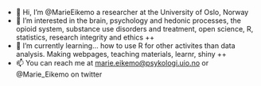- 👋 Hi, I’m @MarieEikemo a researcher at the University of Oslo, Norway 
- 👀 I’m interested in the brain, psychology and hedonic processes, the opioid system, substance use disorders and treatment, open science, R, statistics, research integrity and ethics ++ 
- 🌱 I’m currently learning... how to use R for other activites than data analysis. Making webpages, teaching materials, learnr, shiny ++ 
- 📫 You can reach me at marie.eikemo@psykologi.uio.no or @Marie_Eikemo on twitter

<!---
MarieEikemo/MarieEikemo is a ✨ special ✨ repository because its `README.md` (this file) appears on your GitHub profile.
You can click the Preview link to take a look at your changes.
--->
